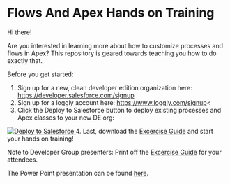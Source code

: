 # Flows And Apex Hands on Training

Hi there!  

Are you interested in learning more about how to customize processes and flows in Apex?  This repository is geared towards teaching you how to do exactly that.

Before you get started:
1. Sign up for a new, clean developer edition organization here: <a href="https://developer.salesforce.com/signup">https://developer.salesforce.com/signup</a>
2. Sign up for a loggly account here: <a href="https://www.loggly.com/signup">https://www.loggly.com/signup</a><
3. Click the Deploy to Salesforce button to deploy existing processes and Apex classes to your new DE org: <a href="https://githubsfdeploy.herokuapp.com?owner=dancinllama&amp;repo=Volunteers-for-Salesforce">
  <img alt="Deploy to Salesforce" src="https://raw.githubusercontent.com/afawcett/githubsfdeploy/master/src/main/webapp/resources/img/deploy.png" style="max-width:100%;">
</a>
4. Last, download the <a href="https://github.com/dancinllama/FlowsAndApexHOT/raw/master/docs/EnhanceProccessAndFlowsApexHOT_SHORTENED.doc">Excercise Guide</a> and start your hands on training!  


Note to Developer Group presenters:
Print off the <a href="https://github.com/dancinllama/FlowsAndApexHOT/raw/master/docs/EnhanceProccessAndFlowsApexHOT_SHORTENED.doc">Excercise Guide</a> for your attendees.

The Power Point presentation can be found <a href="https://github.com/dancinllama/FlowsAndApexHOT/raw/master/docs/MVPHOT.pptx">here</a>.
